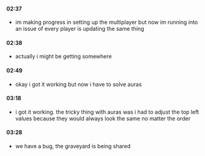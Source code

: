 
#### 02:37
- im making progress in setting up the multiplayer but now im running into an issue of every player is updating the same thing

#### 02:38
- actually i might be getting somewhere

#### 02:49
- okay i got it working but now i have to solve auras

#### 03:18
- i got it working. the tricky thing with auras was i had to adjust the top left values because they would always look the same no matter the order

#### 03:28
- we have a bug, the graveyard is being shared

